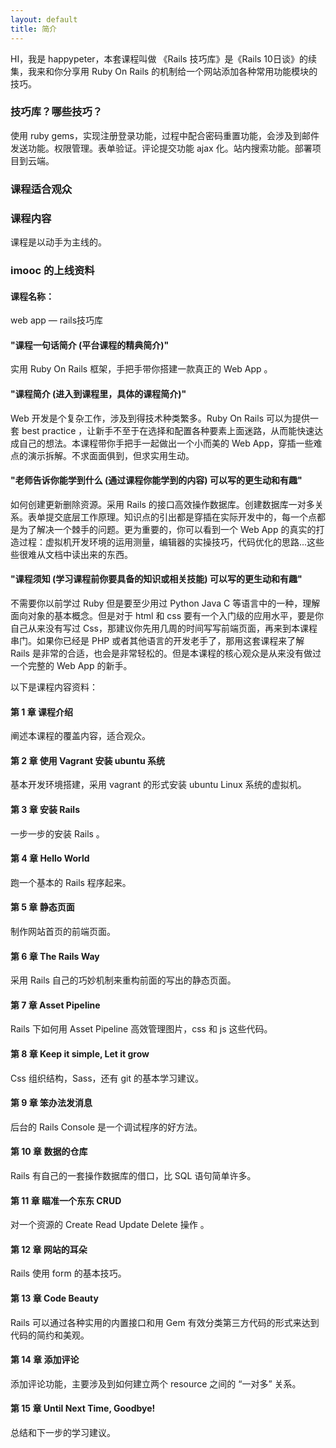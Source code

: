 ```yaml
---
layout: default
title: 简介
---
```




HI，我是 happypeter，本套课程叫做 《Rails 技巧库》是《Rails 10日谈》的续集，我来和你分享用 Ruby On Rails 的机制给一个网站添加各种常用功能模块的技巧。

### 技巧库？哪些技巧？
使用 ruby gems，实现注册登录功能，过程中配合密码重置功能，会涉及到邮件发送功能。权限管理。表单验证。评论提交功能 ajax 化。站内搜索功能。部署项目到云端。


### 课程适合观众



### 课程内容
课程是以动手为主线的。

### imooc 的上线资料

#### 课程名称：

web app — rails技巧库

#### "课程一句话简介 (平台课程的精典简介)"

实用 Ruby On Rails 框架，手把手带你搭建一款真正的 Web App 。

#### "课程简介 (进入到课程里，具体的课程简介)"

Web 开发是个复杂工作，涉及到得技术种类繁多。Ruby On Rails 可以为提供一套 best practice ，让新手不至于在选择和配置各种要素上面迷路，从而能快速达成自己的想法。本课程带你手把手一起做出一个小而美的 Web App，穿插一些难点的演示拆解。不求面面俱到，但求实用生动。

#### "老师告诉你能学到什么 (通过课程你能学到的内容) 可以写的更生动和有趣"

如何创建更新删除资源。采用 Rails 的接口高效操作数据库。创建数据库一对多关系。表单提交底层工作原理。知识点的引出都是穿插在实际开发中的，每一个点都是为了解决一个棘手的问题。更为重要的，你可以看到一个 Web App 的真实的打造过程：虚拟机开发环境的运用测量，编辑器的实操技巧，代码优化的思路...这些些很难从文档中读出来的东西。

#### "课程须知 (学习课程前你要具备的知识或相关技能) 可以写的更生动和有趣"

不需要你以前学过 Ruby 但是要至少用过 Python Java C 等语言中的一种，理解面向对象的基本概念。但是对于 html 和 css 要有一个入门级的应用水平，要是你自己从来没有写过 Css，那建议你先用几周的时间写写前端页面，再来到本课程串门。如果你已经是 PHP 或者其他语言的开发老手了，那用这套课程来了解 Rails 是非常的合适，也会是非常轻松的。但是本课程的核心观众是从来没有做过一个完整的 Web App 的新手。

以下是课程内容资料：

#### 第 1 章 课程介绍
阐述本课程的覆盖内容，适合观众。

#### 第 2 章 使用 Vagrant 安装 ubuntu 系统
基本开发环境搭建，采用 vagrant 的形式安装 ubuntu Linux 系统的虚拟机。

#### 第 3 章 安装 Rails
一步一步的安装 Rails 。

#### 第 4 章 Hello World
跑一个基本的 Rails 程序起来。

#### 第 5 章 静态页面
制作网站首页的前端页面。

#### 第 6 章 The Rails Way
采用 Rails 自己的巧妙机制来重构前面的写出的静态页面。

#### 第 7 章 Asset Pipeline
Rails 下如何用 Asset Pipeline 高效管理图片，css 和 js 这些代码。

#### 第 8 章 Keep it simple, Let it grow
Css 组织结构，Sass，还有 git 的基本学习建议。

#### 第 9 章 笨办法发消息
后台的 Rails Console 是一个调试程序的好方法。

#### 第 10 章 数据的仓库
Rails 有自己的一套操作数据库的借口，比 SQL 语句简单许多。

#### 第 11 章 瞄准一个东东 CRUD
对一个资源的 Create Read Update Delete 操作 。

#### 第 12 章 网站的耳朵
Rails 使用 form 的基本技巧。

#### 第 13 章 Code Beauty
Rails 可以通过各种实用的内置接口和用 Gem 有效分类第三方代码的形式来达到代码的简约和美观。

#### 第 14 章 添加评论
添加评论功能，主要涉及到如何建立两个 resource 之间的 “一对多” 关系。

#### 第 15 章 Until Next Time, Goodbye!
总结和下一步的学习建议。
